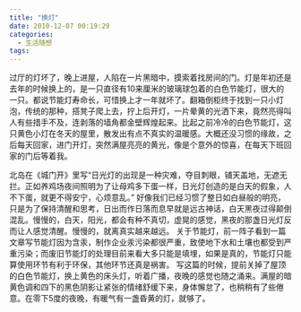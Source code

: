 ```yaml
---
title: "换灯"
date: 2010-12-07 00:19:29
categories:
  - 生活随想
tags:
---
```


过厅的灯坏了，晚上进屋，人陷在一片黑暗中，摸索着找房间的门。灯是年初还是去年的时候换上的，是一只直径有10来厘米的玻璃球包着的白色节能灯，很大的一只。都说节能灯寿命长，可惜换上才一年就坏了。翻箱倒柜终于找到一只小灯泡，传统的那种，搭凳子爬上去，拧上后开灯，一片晕黄的光洒下来，竟然亮得叫人有些措手不及，连剥落的墙角都金壁辉煌起来。比起之前冷冷的白色节能灯，这只黄色小灯在冬天的屋里，散发出有点不真实的温暖感。大概还没习惯的缘故，之后每天回家，进门开灯，突然满屋亮亮的黄光，像是个意外的惊喜，在每天下班回家的门后等着我。 

北岛在《城门开》里写“日光灯的出现是一种灾难，夺目刺眼，铺天盖地，无遮无拦。正如养鸡场夜间照明为了让母鸡多下蛋一样，日光灯创造的是白天的假象，人不下蛋，就更不得安宁，心烦意乱。” 好像我们已经习惯了整日如白昼般的明亮，只是为了保持清醒和思考，日出而作日落而息早就是远古神话，白天黑夜过得颠倒混乱。慢慢的，白天，阳光，都会有种不真切，虚晃的感觉，黑夜的那盏日光灯反而让人感觉清醒。慢慢的，就离真实越来越远。 关于节能灯，前一阵子看到一篇文章写节能灯因为含汞，制作企业汞污染都很严重，致使地下水和土壤也都受到严重污染；而废旧节能灯的处理目前来看大多只能是填埋，如果是真的，节能灯只能算使用环节有利于环保，其他环节还真是祸害。 写这篇的时候，提前关掉了屋顶的白色节能灯，换上黄色的床头灯，听着广播，夜晚的感觉也随之涌来。满屋的暗黄色调和四下的黑色阴影让紧张的情绪舒缓下来，身体懈怠了，也稍稍有了些倦意。在零下5度的夜晚，有暖气有一盏昏黄的灯，就够了。